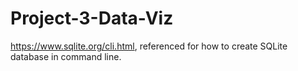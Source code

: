 # Project-3-Data-Viz

https://www.sqlite.org/cli.html, referenced for how to create SQLite database in command line.
